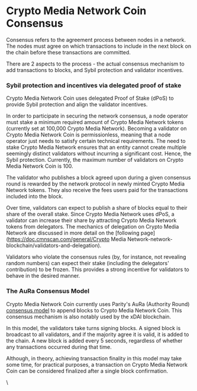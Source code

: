 # Crypto Media Network Coin Consensus

Consensus refers to the agreement process between nodes in a network. The nodes must agree on which transactions to include in the next block on the chain before these transactions are committed.

There are 2 aspects to the process - the actual consensus mechanism to add transactions to blocks, and Sybil protection and validator incentives.

### Sybil protection and incentives via delegated proof of stake

Crypto Media Network Coin uses delegated Proof of Stake (dPoS) to provide Sybil protection and align the validator incentives.  

In order to participate in securing the network consensus, a node operator must stake a minimum required amount of Crypto Media Network tokens (currently set at 100,000 Crypto Media Network). Becoming a validator on Crypto Media Network Coin is permissionless, meaning that a node operator just needs to satisfy certain technical requirements. The need to stake Crypto Media Network ensures that an entity cannot create multiple seemingly distinct validators without incurring a significant cost. Hence, the Sybil protection. Currently, the maximum number of validators on Crypto Media Network Coin is 100.

The validator who publishes a block agreed upon during a given consensus round is rewarded by the network protocol in newly minted Crypto Media Network tokens. They also receive the fees users paid for the transactions included into the block.

Over time, validators can expect to publish a share of blocks equal to their share of the overall stake. Since Crypto Media Network uses dPoS, a validator can increase their share by attracting Crypto Media Network tokens from delegators. The mechanics of delegation on Crypto Media Network are discussed in more detail on the [following page](https://doc.cmnscan.com/general/Crypto Media Network-network-blockchain/validators-and-delegation).

Validators who violate the consensus rules (by, for instance, not revealing random numbers) can expect their stake (including the delegators' contribution) to be frozen. This provides a strong incentive for validators to behave in the desired manner.

### The AuRa Consensus Model

Crypto Media Network Coin currently uses Parity's AuRa (Authority Round) [consensus model](https://openethereum.github.io/Aura) to append blocks to Crypto Media Network Coin. This consensus mechanism is also notably used by the xDAI blockchain.

In this model, the validators take turns signing blocks. A signed block is broadcast to all validators, and if the majority agree it is valid, it is added to the chain. A new block is added every 5 seconds, regardless of whether any transactions occurred during that time.

Although, in theory, achieving transaction finality in this model may take some time, for practical purposes, a transaction on Crypto Media Network Coin can be considered finalized after a single block confirmation.  

\
